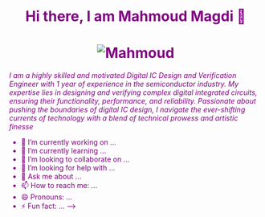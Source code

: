 # <h1 align="center"><font color="purple">Hi there, I am Mahmoud Magdi 👋
<h1 align="center">
  <img src="https://placehold.it/300x50/purple/white?text=Your+Full+Name" alt="Mahmoud">
</h1>



*I am a highly skilled and motivated Digital IC Design and Verification Engineer with 1 year of experience in the semiconductor industry. My expertise lies in designing and verifying complex digital integrated circuits, ensuring their functionality, performance, and reliability. Passionate about pushing the boundaries of digital IC design, I navigate the ever-shifting currents of technology with a blend of technical prowess and artistic finesse*

- 🔭 I’m currently working on ...
- 🌱 I’m currently learning ...
- 👯 I’m looking to collaborate on ...
- 🤔 I’m looking for help with ...
- 💬 Ask me about ...
- 📫 How to reach me: ...
- 😄 Pronouns: ...
- ⚡ Fun fact: ...
-->
